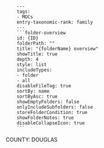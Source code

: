 
        ---
        tags:
        - MOCs
        entry-taxonomic-rank: family
        ---
        ```folder-overview
        id: {ID}
        folderPath: ""
        title: "{folderName} overview"
        showTitle: true
        depth: 4
        style: list
        includeTypes:
        - folder
        - all
        disableFileTag: true
        sortBy: name
        sortByAsc: true
        showEmptyFolders: false
        onlyIncludeSubfolders: false
        storeFolderCondition: true
        showFolderNotes: true
        disableCollapseIcon: true
        ```
            
COUNTY: DOUGLAS
